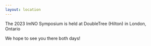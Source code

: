 ```yaml
---
layout: location
---
```


The 2023 ImNO Symposium is held at DoubleTree (Hilton) in London, Ontario

We hope to see you there both days!
